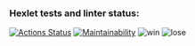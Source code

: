 ### Hexlet tests and linter status:
[![Actions Status](https://github.com/onnen-kukka/java-project-61/actions/workflows/hexlet-check.yml/badge.svg)](https://github.com/onnen-kukka/java-project-61/actions)
[![Maintainability](https://api.codeclimate.com/v1/badges/2ba4725b7210bac67b7d/maintainability)](https://codeclimate.com/github/onnen-kukka/java-project-61/maintainability)
![win](/home/jenia/Pictures/Screenshots/win.png)
![lose](/home/jenia/Pictures/Screenshots/lose.png)
